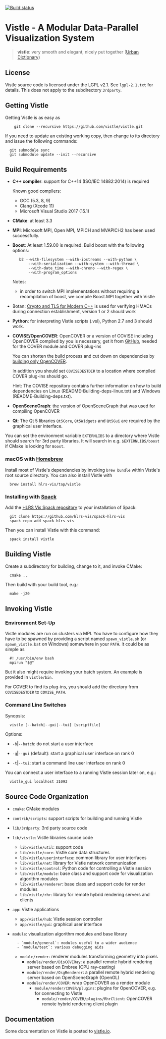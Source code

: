 [![Build status](https://github.com/vistle/vistle/workflows/CMake/badge.svg)](https://github.com/vistle/vistle/actions?query=workflow%3ACMake)

Vistle - A Modular Data-Parallel Visualization System
=====================================================

> **vistle**:
>	very smooth and elegant, nicely put together ([Urban Dictionary](http://www.urbandictionary.com/define.php?term=vistle))


License
-------

Vistle source code is licensed under the LGPL v2.1. See `lgpl-2.1.txt` for
details. This does not apply to the subdirectory `3rdparty`.


Getting Vistle
--------------

Getting Vistle is as easy as

		git clone --recursive https://github.com/vistle/vistle.git
      
If you need to update an existing working copy, then change to its directory and issue the following commands:
      
	  git submodule sync
	  git submodule update --init --recursive


Build Requirements
------------------

- **C++ compiler**:
  support for C++14 (ISO/IEC 14882:2014) is required

  Known good compilers:
  - GCC (5.3, 8, 9)
  - Clang (Xcode 11)
  - Microsoft Visual Studio 2017 (15.1)
  
- **CMake**:
  at least 3.3

- **MPI**:
  Microsoft MPI, Open MPI, MPICH and MVAPICH2 has been used successfully.

- **Boost**:
  At least 1.59.00 is required.
  Build boost with the following options:

         b2 --with-filesystem --with-iostreams --with-python \
             --with-serialization --with-system --with-thread \
             --with-date_time --with-chrono --with-regex \
             --with-program_options
     Notes:

     - in order to switch MPI implementations without requiring a recompilation of boost, we compile Boost.MPI together with Vistle

- Botan:
  [Crypto and TLS for Modern C++](https://botan.randombit.net/) is used for verifying HMACs during connection establishment,
  version 1 or 2 should work

- **Python**:
  for interpreting Vistle scripts (.vsl), Python 2.7 and 3 should work.

- **COVISE/OpenCOVER**:
  OpenCOVER or a version of COVISE including OpenCOVER compiled by you is necessary, get it from
  [GitHub](https://github.com/hlrs-vis/covise), needed for the COVER module and COVER plug-ins
 
  You can shorten the build process and cut down on dependencies by [building only OpenCOVER](https://github.com/hlrs-vis/covise#building-only-opencover).

  In addition you should set `COVISEDESTDIR` to a location where compiled COVER plug-ins
  should go.

  Hint: The COVISE repository contains further information on how to build dependencies
  on Linux (README-Building-deps-linux.txt) and Windows (README-Building-deps.txt).

- **OpenSceneGraph**:
  the version of OpenSceneGraph that was used for compiling OpenCOVER

- **Qt**:
  The Qt 5 libraries `Qt5Core`, `Qt5Widgets` and `Qt5Gui` are required by the graphical user interface.

You can set the environment variable `EXTERNLIBS` to a directory where Vistle
should search for 3rd party libraries.
It will search in e.g. `$EXTERNLIBS/boost` if CMake is looking for `Boost`.


### macOS with [Homebrew](https://brew.sh)

  Install most of Vistle's dependencies by invoking `brew bundle` within
  Vistle's root source directory. You can also install Vistle with

      brew install hlrs-vis/tap/vistle


### Installing with [Spack](https://spack.io)

  Add the [HLRS Vis Spack repository](https://github.com/hlrs-vis/spack-hlrs-vis) to your installation of Spack:

      git clone https://github.com/hlrs-vis/spack-hlrs-vis
      spack repo add spack-hlrs-vis

  Then you can install Vistle with this command:

      spack install vistle


Building Vistle
---------------

Create a subdirectory for building, change to it, and invoke CMake:

      cmake ..

Then build with your build tool, e.g.:

      make -j20


Invoking Vistle
---------------

### Environment Set-Up

Vistle modules are run on clusters via MPI. You have to configure how they
have to be spawned by providing a script named `spawn_vistle.sh` (or `spawn_vistle.bat`
on Windows) somewhere in your `PATH`. It could be as simple as

      #! /usr/bin/env bash
      mpirun "$@"

But it also might require invoking your batch system.
An example is provided in `vistle/bin`.

For COVER to find its plug-ins, you should add the directory from
`COVISEDESTDIR` to `COVISE_PATH`.

### Command Line Switches

Synopsis:

      vistle [--batch|--gui|--tui] [scriptfile]

Options:

* `-b`|`--batch`:
  do not start a user interface

* `-g`|`--gui` (default):
  start a graphical user interface on rank 0

* `-t`|`--tui`:
  start a command line user interface on rank 0

You can connect a user interface to a running Vistle session later on, e.g.:

      vistle_gui localhost 31093


Source Code Organization
------------------------

- `cmake`:
  CMake modules

- `contrib/scripts`:
  support scripts for building and running Vistle

- `lib/3rdparty`:
  3rd party source code

- `lib/vistle`:
  Vistle libraries source code

    - `lib/vistle/util`: support code
    - `lib/vistle/core`: Vistle core data structures
    - `lib/vistle/userinterface`: common library for user interfaces
    - `lib/vistle/net`: library for Vistle network communication
    - `lib/vistle/control`: Python code for controlling a Vistle session
    - `lib/vistle/module`: base class and support code for visualization algorithm modules
    - `lib/vistle/renderer`: base class and support code for render modules
    - `lib/vistle/rhr`: library for remote hybrid rendering servers and clients

- `app`:
  Vistle applications

    - `app/vistle/hub`: Vistle session controller
    - `app/vistle/gui`: graphical user interface

- `module`:
  visualization algorithm modules and base library

        - `module/general`: modules useful to a wider audience
        - `module/test`: various debugging aids
    - `module/render`: renderer modules transforming geometry into pixels
        - `module/render/DisCOVERay`: a parallel remote hybrid rendering server based on Embree (CPU ray-casting)
        - `module/render/OsgRenderer`: a parallel remote hybrid rendering server based on OpenSceneGraph (OpenGL)
        - `module/render/COVER`: wrap OpenCOVER as a render module
            - `module/render/COVER/plugins`: plugins for OpenCOVER, e.g. for connecting to Vistle
                - `module/render/COVER/plugins/RhrClient`: OpenCOVER remote hybrid rendering client plugin

Documentation
-------------

Some documentation on Vistle is posted to
[vistle.io](https://vistle.io).

